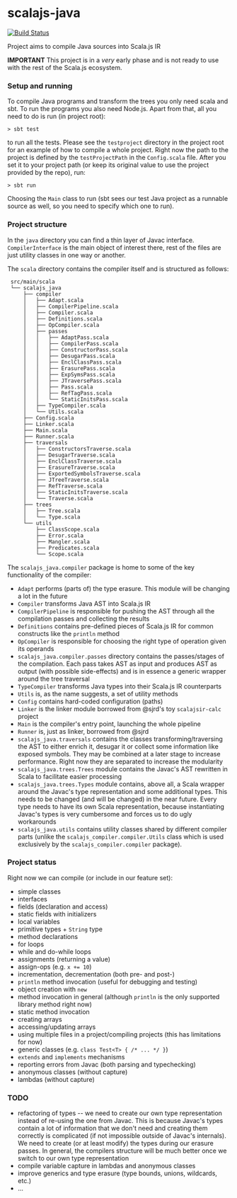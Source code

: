# scalajs-java
[![Build Status](https://travis-ci.org/piotrMocz/scalajs-java.svg?branch=master)](https://travis-ci.org/piotrMocz/scalajs-java)

Project aims to compile Java sources into Scala.js IR

**IMPORTANT**
This project is in a _very_ early phase and is not ready to use with the rest of the Scala.js ecosystem. 

### Setup and running

To compile Java programs and transform the trees you only need scala and sbt. To run the programs you also need Node.js. Apart from that, all you need to do is run (in project root):

    > sbt test 

to run all the tests. Please see the `testproject` directory in the project root for an example of how to compile a whole project. Right now the path to the project is defined by the `testProjectPath` in the `Config.scala` file. After you set it to your project path (or keep its original value to use the project provided by the repo), run:
    
    > sbt run
     
Choosing the `Main` class to run (sbt sees our test Java project as a runnable source as well, so you need to specify which one to run).

### Project structure

In the `java` directory you can find a thin layer of Javac interface. `CompilerInterface` is the main object of interest there, rest of the files are just utility classes in one way or another.

The `scala` directory contains the compiler itself and is structured as follows:
 
     src/main/scala
     └── scalajs_java
         ├── compiler
         │   ├── Adapt.scala
         │   ├── CompilerPipeline.scala
         │   ├── Compiler.scala
         │   ├── Definitions.scala
         │   ├── OpCompiler.scala
         │   ├── passes
         │   │   ├── AdaptPass.scala
         │   │   ├── CompilerPass.scala
         │   │   ├── ConstructorPass.scala
         │   │   ├── DesugarPass.scala
         │   │   ├── EnclClassPass.scala
         │   │   ├── ErasurePass.scala
         │   │   ├── ExpSymsPass.scala
         │   │   ├── JTraversePass.scala
         │   │   ├── Pass.scala
         │   │   ├── RefTagPass.scala
         │   │   └── StaticInitsPass.scala
         │   ├── TypeCompiler.scala
         │   └── Utils.scala
         ├── Config.scala
         ├── Linker.scala
         ├── Main.scala
         ├── Runner.scala
         ├── traversals
         │   ├── ConstructorsTraverse.scala
         │   ├── DesugarTraverse.scala
         │   ├── EnclClassTraverse.scala
         │   ├── ErasureTraverse.scala
         │   ├── ExportedSymbolsTraverse.scala
         │   ├── JTreeTraverse.scala
         │   ├── RefTraverse.scala
         │   ├── StaticInitsTraverse.scala
         │   └── Traverse.scala
         ├── trees
         │   ├── Tree.scala
         │   └── Type.scala
         └── utils
             ├── ClassScope.scala
             ├── Error.scala
             ├── Mangler.scala
             ├── Predicates.scala
             └── Scope.scala

The `scalajs_java.compiler` package is home to some of the key functionality of the compiler:

* `Adapt` performs (parts of) the type erasure. This module will be changing a lot in the future
* `Compiler` transforms Java AST into Scala.js IR
* `CompilerPipeline` is responsible for pushing the AST through all the compilation passes and collecting the results
* `Definitions` contains pre-defined pieces of Scala.js IR for common constructs like the `println` method
* `OpCompiler` is responsible for choosing the right type of operation given its operands
* `scalajs_java.compiler.passes` directory contains the passes/stages of the compilation. Each pass takes AST as input and produces AST as output (with possible side-effects) and is in essence a generic wrapper around the tree traversal
* `TypeCompiler` transforms Java types into their Scala.js IR counterparts
* `Utils` is, as the name suggests, a set of utility methods
* `Config` contains hard-coded configuration (paths)
* `Linker` is the linker module borrowed from @sjrd's toy `scalajsir-calc` project
* `Main` is the compiler's entry point, launching the whole pipeline
* `Runner` is, just as linker, borrowed from @sjrd
* `scalajs_java.traversals` contains the classes transforming/traversing the AST to either enrich it, desugar it or collect some information like exposed symbols. They may be combined at a later stage to increase performance. Right now they are separated to increase the modularity
* `scalajs_java.trees.Trees` module contains the Javac's AST rewritten in Scala to facilitate easier processing
* `scalajs_java.trees.Types` module contains, above all, a Scala wrapper around the Javac's type representation and some additional types. This needs to be changed (and will be changed) in the near future. Every type needs to have its own Scala representation, because instantiating Javac's types is very cumbersome and forces us to do ugly workarounds
* `scalajs_java.utils` contains utility classes shared by different compiler parts (unlike the `scalajs_compiler.compiler.Utils` class which is used exclusively by the `scalajs_compiler.compiler` package).

### Project status

Right now we can compile (or include in our feature set):

* simple classes
* interfaces
* fields (declaration and access)
* static fields with initializers
* local variables
* primitive types + `String` type
* method declarations
* for loops
* while and do-while loops
* assignments (returning a value)
* assign-ops (e.g. `x += 10`)
* incrementation, decrementation (both pre- and post-)
* `println` method invocation (useful for debugging and testing)
* object creation with `new`
* method invocation in general (although `println` is the only supported library method right now)
* static method invocation
* creating arrays
* accessing/updating arrays
* using multiple files in a project/compiling projects (this has limitations for now)
* generic classes (e.g. `class Test<T> { /* ... */ }`)
* `extends` and `implements` mechanisms
* reporting errors from Javac (both parsing and typechecking)
* anonymous classes (without capture)
* lambdas (without capture)

### TODO

* refactoring of types -- we need to create our own type representation instead of re-using the one from Javac. This is because Javac's types contain a lot of information that we don't need and creating them correctly is complicated (if not impossible outside of Javac's internals). We need to create (or at least modify) the types during our erasure passes. In general, the compilers structure will be much better once we switch to our own type representation
* compile variable capture in lambdas and anonymous classes
* improve generics and type erasure (type bounds, unions, wildcards, etc.)
* ...
